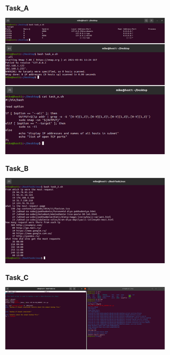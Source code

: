 <h2>Task_A</h2>
<img src="Images/1.png"> 
<img src="Images/2.png">
<img src="Images/3.png">  
<h2>Task_B</h2>
<img src="Images/4.png"> 
<h2>Task_C</h2>
<img src="Images/5.png"> 
